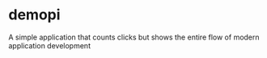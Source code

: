 # demopi
A simple application that counts clicks but shows the entire flow of modern application development

